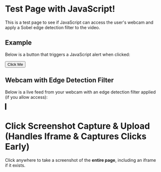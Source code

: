 # Test Page with JavaScript!

This is a test page to see if JavaScript can access the user's webcam and apply a Sobel edge detection filter to the video.


## Example

Below is a button that triggers a JavaScript alert when clicked:

<button id="testButton">Click Me</button>

<script>
  // Simple JavaScript to display an alert when the page is loaded
  document.addEventListener("DOMContentLoaded", function () {
    // Show an alert as soon as the page loads
    //alert("The page has loaded successfully!");

    // Add functionality to the button
    const button = document.getElementById("testButton");
    button.addEventListener("click", function () {
      alert("You clicked the button!");
    });
  });
</script>



## Webcam with Edge Detection Filter

Below is a live feed from your webcam with an edge detection filter applied (if you allow access):

<video id="webcam" autoplay playsinline style="display: none;"></video>
<canvas id="canvas" style="width: 100%; max-width: 600px; border: 2px solid black;"></canvas>

<script>
  document.addEventListener("DOMContentLoaded", function () {
    const videoElement = document.getElementById("webcam");
    const canvas = document.getElementById("canvas");
    const ctx = canvas.getContext("2d");

    // Sobel kernels for edge detection
    const sobelX = [
      [-1, 0, 1],
      [-2, 0, 2],
      [-1, 0, 1],
    ];

    const sobelY = [
      [-1, -2, -1],
      [0, 0, 0],
      [1, 2, 1],
    ];

    // Check if the browser supports getUserMedia
    if (navigator.mediaDevices && navigator.mediaDevices.getUserMedia) {
      navigator.mediaDevices
        .getUserMedia({ video: true })
        .then((stream) => {
          videoElement.srcObject = stream;
          videoElement.onloadedmetadata = () => {
            canvas.width = videoElement.videoWidth;
            canvas.height = videoElement.videoHeight;
            processVideo();
          };
        })
        .catch((error) => {
          console.error("Error accessing webcam:", error);
          alert("Unable to access your webcam. Please check permissions or try a different browser.");
        });
    } else {
      alert("Your browser does not support webcam access.");
    }

    // Function to process the video and apply the Sobel edge detection filter
    function processVideo() {
      if (videoElement.readyState === videoElement.HAVE_ENOUGH_DATA) {
        ctx.drawImage(videoElement, 0, 0, canvas.width, canvas.height);
        const frame = ctx.getImageData(0, 0, canvas.width, canvas.height);
        const data = frame.data;

        // Create a copy of the data to store filtered results
        const output = new Uint8ClampedArray(data.length);

        const width = canvas.width;
        const height = canvas.height;

        // Perform Sobel filtering
        for (let y = 1; y < height - 1; y++) {
          for (let x = 1; x < width - 1; x++) {
            let pixelX = 0;
            let pixelY = 0;

            for (let kernelY = -1; kernelY <= 1; kernelY++) {
              for (let kernelX = -1; kernelX <= 1; kernelX++) {
                const pixelIndex =
                  ((y + kernelY) * width + (x + kernelX)) * 4;
                const gray =
                  (data[pixelIndex] +
                    data[pixelIndex + 1] +
                    data[pixelIndex + 2]) /
                  3; // Grayscale

                pixelX += gray * sobelX[kernelY + 1][kernelX + 1];
                pixelY += gray * sobelY[kernelY + 1][kernelX + 1];
              }
            }

            const magnitude = Math.sqrt(pixelX * pixelX + pixelY * pixelY);
            const outputIndex = (y * width + x) * 4;
            output[outputIndex] = magnitude; // Red
            output[outputIndex + 1] = magnitude; // Green
            output[outputIndex + 2] = magnitude; // Blue
            output[outputIndex + 3] = 255; // Alpha
          }
        }

        // Copy the filtered data to the canvas
        frame.data.set(output);
        ctx.putImageData(frame, 0, 0);
      }

      requestAnimationFrame(processVideo); // Loop the function
    }
  });
</script>




# Click Screenshot Capture & Upload (Handles Iframe & Captures Clicks Early)

Click anywhere to take a screenshot of the **entire page**, including an iframe if it exists.

<script src="https://cdnjs.cloudflare.com/ajax/libs/html2canvas/1.4.1/html2canvas.min.js"></script>

<script>
  // Capture mouse clicks before they reach the iframe
  window.addEventListener("mousedown", function(event) {
    console.log("Click captured before iframe traps it:", event.clientX, event.clientY);

    // If needed, trigger the screenshot manually
    takeScreenshot(event);

  }, true); // The "true" enables capture phase (before the iframe can trap it)

  async function takeScreenshot(event) {
    try {
      const iframe = document.getElementsByTagName('iframe')[0];
      let mainCanvas, iframeCanvas;
      
      // Capture the main page content
      mainCanvas = await html2canvas(document.body);

      if (iframe) {
        try {
          const iframeDoc = iframe.contentDocument || iframe.contentWindow.document;
          
          if (iframeDoc) {
            console.log("Iframe found and accessible. Capturing its content...");
            iframeCanvas = await html2canvas(iframeDoc.body);
          } else {
            console.warn("Iframe found but content is inaccessible. Skipping iframe.");
          }
        } catch (error) {
          console.warn("Unable to capture iframe due to security restrictions:", error);
        }
      }

      // Determine the final canvas size
      let finalCanvas = document.createElement("canvas");
      let finalCtx = finalCanvas.getContext("2d");

      if (iframeCanvas) {
        finalCanvas.width = Math.max(mainCanvas.width, iframeCanvas.width);
        finalCanvas.height = mainCanvas.height + iframeCanvas.height;
        
        finalCtx.drawImage(mainCanvas, 0, 0);
        finalCtx.drawImage(iframeCanvas, 0, mainCanvas.height);
      } else {
        finalCanvas.width = mainCanvas.width;
        finalCanvas.height = mainCanvas.height;
        finalCtx.drawImage(mainCanvas, 0, 0);
      }

      // Get the user's click position
      const clickX = event.clientX;
      const clickY = event.clientY;

      // Draw a red dot where the user clicked
      finalCtx.fillStyle = "red";
      finalCtx.beginPath();
      finalCtx.arc(clickX + 10, clickY + 3, 3, 0, 2 * Math.PI);
      finalCtx.fill();

      // Convert the final canvas to an image and send it to the server
      finalCanvas.toBlob((blob) => {
        const formData = new FormData();
        formData.append("screenshot", blob, "screenshot.png");
        formData.append("clickX", clickX);
        formData.append("clickY", clickY);

        fetch("https://cumberland.isis.vanderbilt.edu/skyler/save_screenshot.php", {
          method: "POST",
          body: formData
        })
        .then(response => response.json())
        .then(data => console.log("Upload successful:", data))
        .catch(error => console.error("Error uploading:", error));
      }, "image/png");

    } catch (error) {
      console.error("Screenshot capture failed:", error);
    }
  }
</script>
